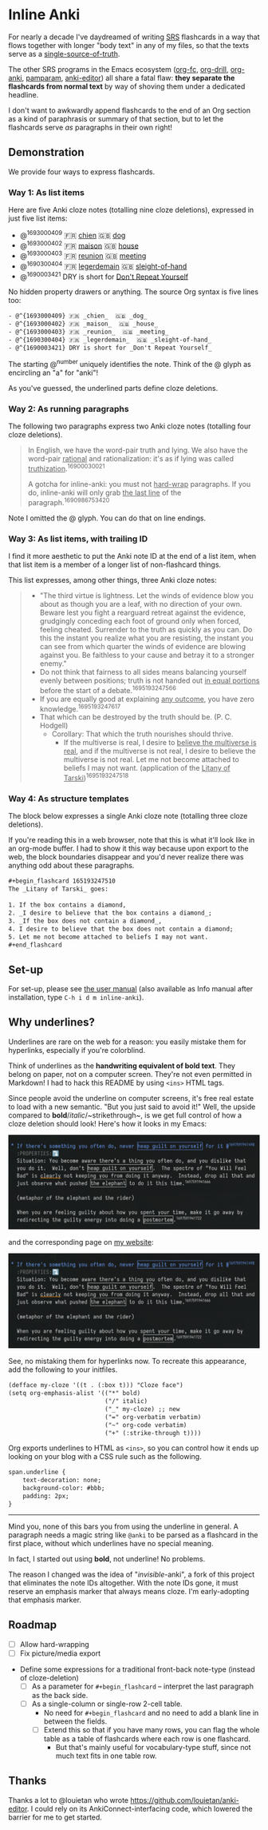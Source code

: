 
# Inline Anki

For nearly a decade I've daydreamed of writing [SRS](https://en.wikipedia.org/wiki/Spaced_repetition#Software) flashcards in a way that flows together with longer "body text" in any of my files, so that the texts serve as a [single-source-of-truth](https://en.wikipedia.org/wiki/Single_source_of_truth).

The other SRS programs in the Emacs ecosystem ([org-fc](https://github.com/l3kn/org-fc), [org-drill](https://gitlab.com/phillord/org-drill), [org-anki](https://github.com/eyeinsky/org-anki), [pamparam](https://github.com/abo-abo/pamparam), [anki-editor](https://github.com/louietan/anki-editor)) all share a fatal flaw: **they separate the flashcards from normal text** by way of shoving them under a dedicated headline.

I don't want to awkwardly append flashcards to the end of an Org section as a kind of paraphrasis or summary of that section, but to let the flashcards serve *as* paragraphs in their own right!



## Demonstration

We provide four ways to express flashcards.


### Way 1: As list items

Here are five Anki cloze notes (totalling nine cloze deletions), expressed in just five list items:


-   @<sup>1693000409</sup> 🇫🇷 <ins>chien</ins> 🇬🇧 <ins>dog</ins>
-   @<sup>1693000402</sup> 🇫🇷 <ins>maison</ins>  🇬🇧 <ins>house</ins>
-   @<sup>1693000403</sup> 🇫🇷 <ins>reunion</ins>  🇬🇧 <ins>meeting</ins>
-   @<sup>1690300404</sup> 🇫🇷 <ins>legerdemain</ins>  🇬🇧 <ins>sleight-of-hand</ins>
-   @<sup>1690003421</sup> DRY is short for <ins>Don't Repeat Yourself</ins>

No hidden property drawers or anything.  The source Org syntax is five lines too:

    - @^{1693000409} 🇫🇷 _chien_  🇬🇧 _dog_
    - @^{1693000402} 🇫🇷 _maison_  🇬🇧 _house_
    - @^{1693000403} 🇫🇷 _reunion_  🇬🇧 _meeting_
    - @^{1690300404} 🇫🇷 _legerdemain_  🇬🇧 _sleight-of-hand_
    - @^{1690003421} DRY is short for _Don't Repeat Yourself_

The starting @<sup>number</sup> uniquely identifies the note.  Think of the @ glyph as encircling an "a" for "anki"!

As you've guessed, the underlined parts define cloze deletions.


### Way 2: As running paragraphs

The following two paragraphs express two Anki cloze notes (totalling four cloze deletions).

> In English, we have the word-pair truth and lying.  We also have the word-pair <ins>rational</ins> and rationalization: it's as if lying was called <ins>truthization</ins>.<sup>16900030021</sup>
> 
> A gotcha for inline-anki: you must not <ins>hard-wrap</ins> paragraphs.  If you do, inline-anki will only grab <ins>the last line</ins> of the paragraph.<sup>1690986753420</sup>

Note I omitted the @ glyph.  You can do that on line endings.

### Way 3: As list items, with trailing ID

I find it more aesthetic to put the Anki note ID at the end of a list item, when that list item is a member of a longer list of non-flashcard things.

This list expresses, among other things, three Anki cloze notes:

> -   "The third virtue is lightness. Let the winds of evidence blow you about as though you are a leaf, with no direction of your own.  Beware lest you fight a rearguard retreat against the evidence, grudgingly conceding each foot of ground only when forced, feeling cheated.  Surrender to the truth as quickly as you can.  Do this the instant you realize what you are resisting, the instant you can see from which quarter the winds of evidence are blowing against you.  Be faithless to your cause and betray it to a stronger enemy."
> -   Do not think that fairness to all sides means balancing yourself evenly between positions; truth is not handed out <ins>in equal portions</ins> before the start of a debate.<sup>1695193247566</sup>
> -   If you are equally good at explaining <ins>any outcome</ins>, you have zero knowledge.<sup>1695193247617</sup>
> -   That which can be destroyed by the truth should be.  (P. C. Hodgell)
>     -   Corollary: That which the truth nourishes should thrive.
>         -   If the multiverse is real, I desire to <ins>believe the multiverse is real</ins>, and if the multiverse is not real, I desire to believe the multiverse is not real.  Let me not become attached to beliefs I may not want. (application of the <ins>Litany of Tarski</ins>)<sup>1695193247518</sup>


### Way 4: As structure templates

The block below expresses a single Anki cloze note (totalling three cloze deletions).

If you're reading this in a web browser, note that this is what it'll look like in an org-mode buffer.  I had to show it this way because upon export to the web, the block boundaries disappear and you'd never realize there was anything odd about these paragraphs.

    #+begin_flashcard 165193247510
    The _Litany of Tarski_ goes:
    
    1. If the box contains a diamond,
    2. _I desire to believe that the box contains a diamond_;
    3. _If the box does not contain a diamond_,
    4. I desire to believe that the box does not contain a diamond;
    5. Let me not become attached to beliefs I may not want.
    #+end_flashcard

## Set-up

For set-up, please see [the user manual](doc/inline-anki.md) (also available as Info manual after installation, type `C-h i d m inline-anki`).


## Why underlines?

Underlines are rare on the web for a reason: you easily mistake them for hyperlinks, especially if you're colorblind. 

Think of underlines as the **handwriting equivalent of bold text**.  They belong on paper, not on a computer screen.  They're not even permitted in Markdown!  I had to hack this README by using `<ins>` HTML tags.

Since people avoid the underline on computer screens, it's free real estate to load with a new semantic.  "But you just said to avoid it!"  Well, the upside compared to **bold**/*italic*/~strikethrough~, is we get full control of how a cloze deletion should look!  Here's how it looks in my Emacs:

![Example in Emacs, of cloze text inside a box](box-example-source.png)

and the corresponding page on [my website](https://edstrom.dev/sJt8/replacing-guilt#XjWh):

![Example in web browser, of cloze text inside a box](box-example-source.png)

See, no mistaking them for hyperlinks now.  To recreate this appearance, add the following to your initfiles.

    (defface my-cloze '((t . (:box t))) "Cloze face")
    (setq org-emphasis-alist '(("*" bold)
                               ("/" italic)
                               ("_" my-cloze) ;; new
                               ("=" org-verbatim verbatim)
                               ("~" org-code verbatim)
                               ("+" (:strike-through t))))

Org exports underlines to HTML as `<ins>`, so you can control how it ends up looking on your blog with a CSS rule such as the following.

    span.underline {
        text-decoration: none;
        background-color: #bbb;
        padding: 2px;    
    }

---

Mind you, none of this bars you from using the underline in general.  A paragraph needs a magic string like `@anki` to be parsed as a flashcard in the first place, without which underlines have no special meaning.

In fact, I started out using **bold**, not underline!  No problems.

The reason I changed was the idea of "*invisible*-anki", a fork of this project that eliminates the note IDs altogether.  With the note IDs gone, it must reserve an emphasis marker that always means cloze.  I'm early-adopting that emphasis marker.


## Roadmap

-   [ ] Allow hard-wrapping
-   [ ] Fix picture/media export
-   Define some expressions for a traditional front-back note-type (instead of cloze-deletion)
    -   [ ] As a parameter for `#+begin_flashcard` &#x2013; interpret the last paragraph as the back side.
    -   [ ] As a single-column or single-row 2-cell table.
        -   No need for `#+begin_flashcard` and no need to add a blank line in between the fields.
        -   [ ] Extend this so that if you have many rows, you can flag the whole table as a table of flashcards where each row is one flashcard.
            -   But that's mainly useful for vocabulary-type stuff, since not much text fits in one table row.


<a id="org7d5eb0b"></a>

## Thanks

Thanks a lot to @louietan who wrote <https://github.com/louietan/anki-editor>.  I could rely on its AnkiConnect-interfacing code, which lowered the barrier for me to get started.

